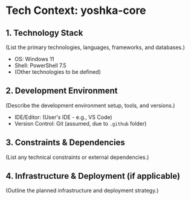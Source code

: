 # Tech Context: yoshka-core

## 1. Technology Stack
(List the primary technologies, languages, frameworks, and databases.)
- OS: Windows 11
- Shell: PowerShell 7.5
- (Other technologies to be defined)

## 2. Development Environment
(Describe the development environment setup, tools, and versions.)
- IDE/Editor: (User's IDE - e.g., VS Code)
- Version Control: Git (assumed, due to `.github` folder)

## 3. Constraints & Dependencies
(List any technical constraints or external dependencies.)

## 4. Infrastructure & Deployment (if applicable)
(Outline the planned infrastructure and deployment strategy.)
